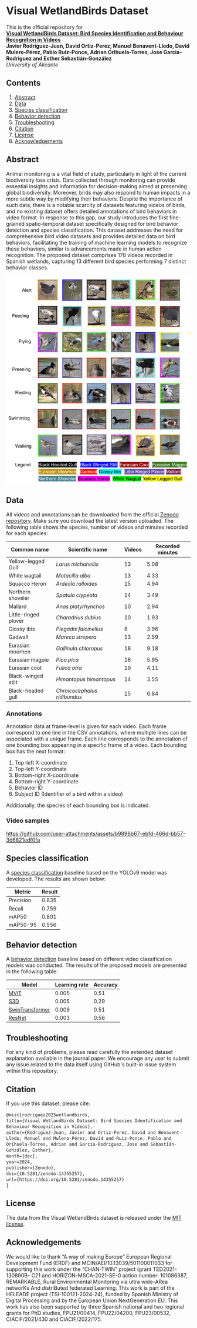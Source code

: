 # Visual WetlandBirds Dataset

This is the official repository for 
<br/> **<u>Visual WetlandBirds Dataset: Bird Species Identification and Behaviour Recognition in Videos</u>**
<br/> **Javier Rodriguez-Juan, David Ortiz-Perez, Manuel Benavent-Lledo, David Mulero-Pérez, Pablo Ruiz-Ponce, Adrian Orihuela-Torres, Jose Garcia-Rodriguez and Esther Sebastián-González**
<br/> *University of Alicante*

## Contents

1. [Abstract](#abstract)
2. [Data](#data)
2. [Species classification](#species-classification)
3. [Behavior detection](#behavior-detection)
4. [Troubleshooting](#behavior-detection)
5. [Citation](#citation)
6. [License](#license)
7. [Acknowledgements](#acknowledgements)


## Abstract 

Animal monitoring is a vital field of study, particularly in light of the current biodiversity loss crisis. Data collected through monitoring can provide essential insights and information for decision-making aimed at preserving global biodiversity. Moreover, birds may also respond to human impacts in a more subtle way by modifying their behaviors. Despite the importance of such data, there is a notable scarcity of datasets featuring videos of birds, and no existing dataset offers detailed annotations of bird behaviors in video format. In response to this gap, our study introduces the first fine-grained spatio-temporal dataset specifically designed for bird behavior detection and species classification. This dataset addresses the need for comprehensive bird video datasets and provides detailed data on bird behaviors, facilitating the training of machine learning models to recognize these behaviors, similar to advancements made in human action recognition. The proposed dataset comprises 178 videos recorded in Spanish wetlands, capturing 13 different bird species performing 7 distinct behavior classes.

![](.assets/activities.png)

## Data

All videos and annotations can be downloaded from the official [Zenodo repository](https://doi.org/10.5281/zenodo.14355257). Make sure you download the latest version uploaded. The following table shows the species, number of videos and minutes recorded for each species:

| Common name          | Scientific name                     | Videos | Recorded minutes |
|----------------------|-------------------------------------|--------|------------------|
| Yellow-legged Gull   | *Larus michahellis*                | 13     | 5.08             |
| White wagtail        | *Motacilla alba*                   | 13     | 4.33             |
| Squacco Heron        | *Ardeola ralloides*                | 15     | 4.94             |
| Northern shoveler    | *Spatula clypeata*                 | 14     | 3.49             |
| Mallard              | *Anas platyrhynchos*               | 10     | 2.94             |
| Little-ringed plover | *Charadrius dubius*                | 10     | 1.93             |
| Glossy ibis          | *Plegadis falcinellus*             | 8      | 3.96             |
| Gadwall              | *Mareca strepera*                  | 13     | 2.59             |
| Eurasian moorhen     | *Gallinula chloropus*              | 18     | 9.18             |
| Eurasian magpie      | *Pica pica*                        | 16     | 5.95             |
| Eurasian coot        | *Fulica atra*                      | 19     | 4.11             |
| Black-winged stilt   | *Himantopus himantopus*            | 14     | 3.55             |
| Black-headed gull    | *Chroicocephalus ridibundus*       | 15     | 6.84             |

### Annotations

Annotation data at frame-level is given for each video. Each frame correspond to one line in the CSV annotations, where multiple lines can be associated with a unique frame. Each line corresponds to the annotation of one bounding box appearing in a specific frame of a video. Each bounding box has the next format:

1. Top-left X-coordinate
2. Top-left Y-coordinate
3. Bottom-right X-coordinate
4. Bottom-right Y-coordinate
5. Behavior ID
6. Subject ID (Identifier of a bird within a video)

Additionally, the species of each bounding box is indicated.

### Video samples





https://github.com/user-attachments/assets/b9898b67-ebfd-466d-bb57-3d6821edf0fa





## Species classification

A [species classification](species_classification) baseline based on the YOLOv9 model was developed. The results are shown below:

| Metric    | Result |
|-----------|--------|
| Precision | 0.835  |
| Recall    | 0.759  |
| mAP50     | 0.801  |
| mAP50-95  | 0.556  |

## Behavior detection

A [behavior detection](behavior_detection) baseline based on different video classification models was conducted. The results of the proposed models are presented in the following table:

| Model                    | Learning rate | Accuracy |
|--------------------------|---------------|----------|
| [MViT](https://arxiv.org/abs/2112.01526)          | 0.005         | 0.51     |
| [S3D](https://arxiv.org/abs/1712.04851)           | 0.005         | 0.29     |
| [SwinTransformer](https://arxiv.org/abs/2106.13230) | 0.009       | 0.51     |
| [ResNet](https://arxiv.org/abs/1711.11248)     | 0.003         | 0.56     |

## Troubleshooting

For any kind of problems, please read carefully the extended dataset explanation available in the journal paper. We encourage any user to submit any issue related to the data itself using GitHub's built-in issue system within this repository. 

## Citation

If you use this dataset, please cite:

```
@misc{rodriguez2025wetlandbirds,
title={Visual WetlandBirds Dataset: Bird Species Identification and Behaviour Recognition in Videos},
author={Rodriguez-Juan, Javier and Ortiz-Perez, David and Benavent-Lledo, Manuel and Mulero-Pérez, David and Ruiz-Ponce, Pablo and Orihuela-Torres, Adrian and Garcia-Rodriguez, Jose and Sebastián-González, Esther},
month={dec},
year=2024,
publisher={Zenodo},
doi={10.5281/zenodo.14355257},
url={https://doi.org/10.5281/zenodo.14355257}
}
```

## License

The data from the Visual WetlandBirds dataset is released under the [MIT license](LICENSE).

## Acknowledgements

We would like to thank ”A way of making Europe” European Regional Development Fund (ERDF) and MCIN/AEI/10.13039/501100011033 for supporting this work under the “CHAN-TWIN” project (grant TED2021-130890B- C21 and HORIZON-MSCA-2021-SE-0 action number: 101086387, REMARKABLE, Rural Environmental Monitoring via ultra wide-ARea networKs And distriButed federated Learning. This work is part of the HELEADE project (TSI-100121-2024-24), funded by Spanish Ministry of Digital Processing and by the European Union NextGeneration EU. This work has also been supported by three Spanish national and two regional grants for PhD studies, FPU21/00414, FPU22/04200, FPU23/00532, CIACIF/2021/430 and CIACIF/2022/175.


